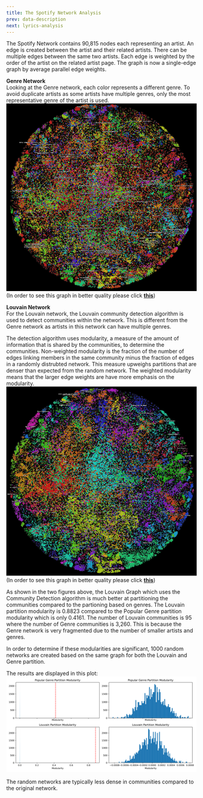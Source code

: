 ```yaml
---
title: The Spotify Network Analysis
prev: data-description
next: lyrics-analysis
---
```

The Spotify Network contains 90,815 nodes each representing an artist. An edge is created between the artist and their related artists. There can be multiple edges between the same two artists. Each edge is weighted by the order of the artist on the related artist page. The graph is now a single-edge graph by average parallel edge weights.

**Genre Network**  
Looking at the Genre network, each color represents a different genre. To avoid duplicate artists as some artists have multiple genres, only the most representative genre of the artist is used.
![](/figure/genre_network.png)
(In order to see this graph in better quality please click **[this](/genre-network)**)

**Louvain Network**  
For the Louvain network, the Louvain community detection algorithm is used to detect communities within the network. This is different from the Genre network as artists in this network can have multiple genres. 

The detection algorithm uses modularity, a measure of the amount of information that is shared by the communities, to determine the communities. Non-weighted modularity is the fraction of the number of edges linking members in the same community minus the fraction of edges in a randomly distrubted network. This measure upweighs partitions that are denser than expected from the random network. The weighted modularity means that the larger edge weights are have more emphasis on the modularity.
![](/figure/louvain_network.png)
(In order to see this graph in better quality please click **[this](/louvain-network)**)

As shown in the two figures above, the Louvain Graph which uses the Community Detection algorithm is much better at partitioning the communities compared to the partioning based on genres. The Louvain partition modularity is 0.8823 compared to the Popular Genre partition modularity which is only 0.4161. The number of Louvain communities is 95 where the number of Genre communities is 3,260. This is because the Genre network is very fragmented due to the number of smaller artists and genres.

In order to determine if these modularities are significant, 1000 random networks are created based on the same graph for both the Louvain and Genre partition.

The results are displayed in this plot:
![](/plots/modularity_distributions.svg)

The random networks are typically less dense in communities compared to the original network.